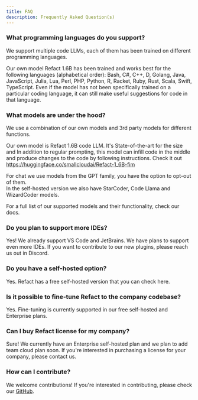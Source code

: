 ```yaml
---
title: FAQ
description: Frequently Asked Question(s)
---
```


### What programming languages do you support?

We support multiple code LLMs, each of them has been trained on different programming languages. 

Our own model Refact 1.6B has been trained and works best for the following languages (alphabetical order): Bash, C#, C++, D, Golang, Java, JavaScript, Julia, Lua, Perl, PHP, Python, R, Racket, Ruby, Rust, Scala, Swift, TypeScript.
Even if the model has not been specifically trained on a particular coding language, it can still make useful suggestions for code in that language. 

### What models are under the hood? 

We use a combination of our own models and 3rd party models for different functions. 

Our own model is Refact 1.6B code LLM. It's State-of-the-art for the size and In addition to regular prompting, this model can infill code in the middle and produce changes to the code by following instructions. Check it out https://huggingface.co/smallcloudai/Refact-1_6B-fim 

For chat we use models from the GPT family, you have the option to opt-out of them.  
In the self-hosted version we also have StarCoder, Code Llama and WizardCoder models. 

For a full list of our supported models and their functionality, check our docs. 

### Do you plan to support more IDEs? 

Yes! We already support VS Code and JetBrains. We have plans to support even more IDEs. If you want to contribute to our new plugins, please reach us out in Discord.

### Do you have a self-hosted option? 
Yes. Refact has a free self-hosted version that you can check here. 

### Is it possible to fine-tune Refact to the company codebase? 
Yes. Fine-tuning is currently supported in our free self-hosted and Enterprise plans. 

### Can I buy Refact license for my company?

Sure! We currently have an Enterprise self-hosted plan and we plan to add team cloud plan soon. If you're interested in purchasing a license for your company, please contact us. 

### How can I contribute? 
We welcome contributions! If you're interested in contributing, please check our [GitHub](https://github.com/smallcloudai/refact/). 
